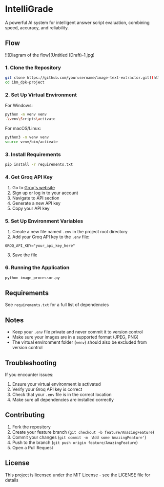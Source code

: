# IntelliGrade

 A powerful AI system for intelligent answer script evaluation, combining speed, accuracy, and reliability.
 ## Flow
 !![Diagram of the flow](Untitled (Draft)-1.jpg)

### 1. Clone the Repository

```bash
git clone https://github.com/yourusername/image-text-extractor.git](https://github.com/ShiroYasha18/ibm_dpk-project
cd ibm_dpk-project
```

### 2. Set Up Virtual Environment

For Windows:
```bash
python -m venv venv
.\venv\Scripts\activate
```

For macOS/Linux:
```bash
python3 -m venv venv
source venv/bin/activate
```

### 3. Install Requirements

```bash
pip install -r requirements.txt
```

### 4. Get Groq API Key

1. Go to [Groq's website](https://console.groq.com/)
2. Sign up or log in to your account
3. Navigate to API section
4. Generate a new API key
5. Copy your API key

### 5. Set Up Environment Variables

1. Create a new file named `.env` in the project root directory
2. Add your Groq API key to the `.env` file:
```
GROQ_API_KEY="your_api_key_here"
```
3. Save the file

### 6. Running the Application

```bash
python image_processor.py
```



## Requirements

See `requirements.txt` for a full list of dependencies

## Notes

- Keep your `.env` file private and never commit it to version control
- Make sure your images are in a supported format (JPEG, PNG)
- The virtual environment folder (`venv`) should also be excluded from version control

## Troubleshooting

If you encounter issues:
1. Ensure your virtual environment is activated
2. Verify your Groq API key is correct
3. Check that your `.env` file is in the correct location
4. Make sure all dependencies are installed correctly

## Contributing

1. Fork the repository
2. Create your feature branch (`git checkout -b feature/AmazingFeature`)
3. Commit your changes (`git commit -m 'Add some AmazingFeature'`)
4. Push to the branch (`git push origin feature/AmazingFeature`)
5. Open a Pull Request

## License

This project is licensed under the MIT License - see the LICENSE file for details
